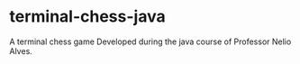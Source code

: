 # terminal-chess-java

A terminal chess game Developed during the java course of Professor Nelio Alves.
